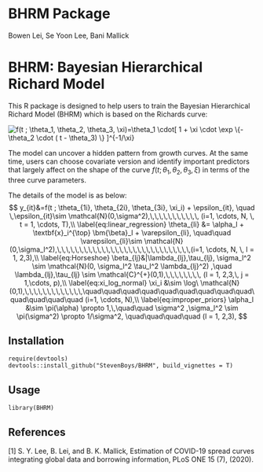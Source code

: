 # BHRM Package

Bowen Lei, Se Yoon Lee, Bani Mallick

# BHRM: Bayesian Hierarchical Richard Model

This R package is designed to help users to train the Bayesian Hierarchical Richard Model (BHRM) which is based on the Richards curve:

<img src="https://latex.codecogs.com/gif.latex?f(t&space;;&space;\theta_1,&space;\theta_2,&space;\theta_3,&space;\xi)=\theta_1&space;\cdot[&space;1&space;&plus;&space;\xi&space;\cdot&space;\exp&space;\{-\theta_2&space;\cdot&space;(&space;t&space;-&space;\theta_3)&space;\}&space;]^{-1/\xi}" title="f(t ; \theta_1, \theta_2, \theta_3, \xi)=\theta_1 \cdot[ 1 + \xi \cdot \exp \{-\theta_2 \cdot ( t - \theta_3) \} ]^{-1/\xi}" />

The model can uncover a hidden pattern from growth curves. At the same time, users can choose covariate version and identify important predictors that largely affect on the shape of the curve $f(t ; \theta_1, \theta_2, \theta_3, \xi)$ in terms of the three curve parameters.

The details of the model is as below:
$$
y_{it}&=f(t ; \theta_{1i}, \theta_{2i}, \theta_{3i}, \xi_i) + \epsilon_{it}, \quad \,\epsilon_{it}\sim \mathcal{N}(0,\sigma^2),\,\,\,\,\,\,\,\,\,\,\, (i=1, \cdots, N, \, t = 1, \cdots, T),\\
\label{eq:linear_regression}
\theta_{li} &= \alpha_l + \textbf{x}_i^{\top} \bm{\beta}_l + \varepsilon_{li}, \quad\quad \varepsilon_{li}\sim \mathcal{N}(0,\sigma_l^2),\,\,\,\,\,\,\,\,\,\,\,\,\,\,\,\,\,\,\,\,\,\,\,\,\,\,\,\,\,\,(i=1, \cdots, N, \, l = 1, 2,3),\\
\label{eq:Horseshoe}
\beta_{lj}&|\lambda_{lj},\tau_{lj}, \sigma_l^2  \sim \mathcal{N}(0, \sigma_l^2 \tau_l^2 \lambda_{lj}^2)
,\quad
\lambda_{lj},\tau_{lj} \sim \mathcal{C}^{+}(0,1),\,\,\,\,\,\,\,\,
(l = 1, 2,3,\, j = 1,\cdots, p),\\
\label{eq:xi_log_normal}
\xi_i &\sim \log\ \mathcal{N}(0,1),\,\,\,\,\,\,\,\,\,\,\,\,\,\quad\quad\quad\quad\quad\quad\quad\quad\quad\quad\quad\quad\quad  (i=1, \cdots, N),\\
\label{eq:improper_priors}
\alpha_l &\sim \pi(\alpha) \propto 1,\,\quad\quad
\sigma^2 ,\sigma_l^2 \sim \pi(\sigma^2) \propto 1/\sigma^2,
\quad\quad\quad\quad (l = 1, 2,3),
$$

## Installation

```
require(devtools)
devtools::install_github("StevenBoys/BHRM", build_vignettes = T)
```

## Usage

```
library(BHRM)
```


## References

[1] S. Y. Lee, B. Lei, and B. K. Mallick, Estimation of COVID-19 spread curves integrating global data and borrowing information, PLoS ONE 15 (7), (2020).
